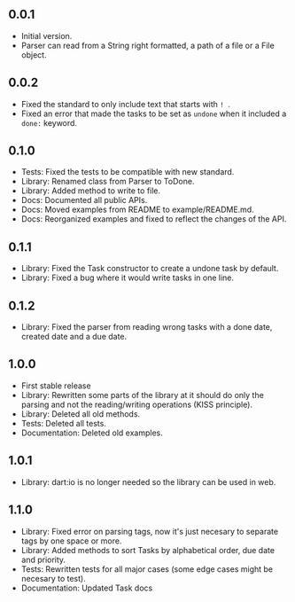 ## 0.0.1

- Initial version.
- Parser can read from a String right formatted, a path of a file or a File object.

## 0.0.2
- Fixed the standard to only include text that starts with `! `.
- Fixed an error that made the tasks to be set as `undone` when it included a `done:` keyword.

## 0.1.0
- Tests: Fixed the tests to be compatible with new standard.
- Library: Renamed class from Parser to ToDone.
- Library: Added method to write to file.
- Docs: Documented all public APIs.
- Docs: Moved examples from README to example/README.md.
- Docs: Reorganized examples and fixed to reflect the changes of the API.

## 0.1.1
- Library: Fixed the Task constructor to create a undone task by default.
- Library: Fixed a bug where it would write tasks in one line.

## 0.1.2
- Library: Fixed the parser from reading wrong tasks with a done date, created date and a due date.

## 1.0.0
- First stable release
- Library: Rewritten some parts of the library at it should do only the parsing and not the reading/writing operations (KISS principle).
- Library: Deleted all old methods.
- Tests: Deleted all tests.
- Documentation: Deleted old examples.

## 1.0.1
- Library: dart:io is no longer needed so the library can be used in web.

## 1.1.0
- Library: Fixed error on parsing tags, now it's just necesary to separate tags by one space or more.
- Library: Added methods to sort Tasks by alphabetical order, due date and priority.
- Tests: Rewritten tests for all major cases (some edge cases might be necesary to test).
- Documentation: Updated Task docs